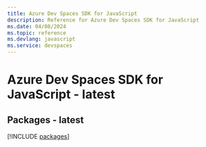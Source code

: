 ```yaml
---
title: Azure Dev Spaces SDK for JavaScript
description: Reference for Azure Dev Spaces SDK for JavaScript
ms.date: 04/08/2024
ms.topic: reference
ms.devlang: javascript
ms.service: devspaces
---
```

# Azure Dev Spaces SDK for JavaScript - latest
## Packages - latest
[!INCLUDE [packages](dev-spaces-index.md)]
